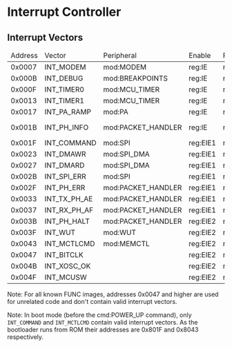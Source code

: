 # Interrupt Controller

## Interrupt Vectors

<table>
    <thead>
        <tr><td>Address</td><td align="left">Vector</td><td align="left">Peripheral</td><td>Enable</td><td>Priority</td><td>Flag</td><td>Granular EN</td><td>Granular Flag</td></tr>
    </thead><tbody>
        <tr><td>0x0007</td><td align="left">INT_MODEM</td><td align="left">mod:MODEM</td><td>reg:IE</td><td>reg:IP</td><td>reg:IRQ</td><td>reg:MODEMRPT_EN</td><td>reg:MODEMRPT_STUS</td></tr>
        <tr><td>0x000B</td><td align="left">INT_DEBUG</td><td align="left">mod:BREAKPOINTS</td><td>reg:IE</td><td>reg:IP</td><td>reg:IRQ</td></tr>
        <tr><td>0x000F</td><td align="left">INT_TIMER0</td><td align="left">mod:MCU_TIMER</td><td>reg:IE</td><td>reg:IP</td><td>reg:IRQ</td></tr>
        <tr><td>0x0013</td><td align="left">INT_TIMER1</td><td align="left">mod:MCU_TIMER</td><td>reg:IE</td><td>reg:IP</td><td>reg:IRQ</td></tr>
        <tr><td>0x0017</td><td align="left">INT_PA_RAMP</td><td align="left">mod:PA</td><td>reg:IE</td><td>reg:IP</td><td>reg:IRQ</td></tr>
        <tr><td>0x001B</td><td align="left">INT_PH_INFO</td><td align="left">mod:PACKET_HANDLER</td><td>reg:IE</td><td>reg:IP</td><td>reg:IRQ</td><td>reg:PH_INT_ENABLE_1<br />reg:PH_INT_ENABLE_2</td><td>reg:PH_INT_STATUS_1<br />reg:PH_INT_STATUS_2</td></tr>
        <tr><td>0x001F</td><td align="left">INT_COMMAND</td><td align="left">mod:SPI</td><td>reg:EIE1</td><td>reg:EIP1</td><td>reg:EIRQ1</td></tr>
        <tr><td>0x0023</td><td align="left">INT_DMAWR</td><td align="left">mod:SPI_DMA</td><td>reg:EIE1</td><td>reg:EIP1</td><td>reg:EIRQ1</td></tr>
        <tr><td>0x0027</td><td align="left">INT_DMARD</td><td align="left">mod:SPI_DMA</td><td>reg:EIE1</td><td>reg:EIP1</td><td>reg:EIRQ1</td></tr>
        <tr><td>0x002B</td><td align="left">INT_SPI_ERR</td><td align="left">mod:SPI</td><td>reg:EIE1</td><td>reg:EIP1</td><td>reg:EIRQ1</td></tr>
        <tr><td>0x002F</td><td align="left">INT_PH_ERR</td><td align="left">mod:PACKET_HANDLER</td><td>reg:EIE1</td><td>reg:EIP1</td><td>reg:EIRQ1</td></tr>
        <tr><td>0x0033</td><td align="left">INT_TX_PH_AE</td><td align="left">mod:PACKET_HANDLER</td><td>reg:EIE1</td><td>reg:EIP1</td><td>reg:EIRQ1</td></tr>
        <tr><td>0x0037</td><td align="left">INT_RX_PH_AF</td><td align="left">mod:PACKET_HANDLER</td><td>reg:EIE1</td><td>reg:EIP1</td><td>reg:EIRQ1</td></tr>
        <tr><td>0x003B</td><td align="left">INT_PH_HALT</td><td align="left">mod:PACKET_HANDLER</td><td>reg:EIE2</td><td>reg:EIP2</td><td>reg:EIRQ2</td></tr>
        <tr><td>0x003F</td><td align="left">INT_WUT</td><td align="left">mod:WUT</td><td>reg:EIE2</td><td>reg:EIP2</td><td>reg:EIRQ2</td></tr>
        <tr><td>0x0043</td><td align="left">INT_MCTLCMD</td><td align="left">mod:MEMCTL</td><td>reg:EIE2</td><td>reg:EIP2</td><td>reg:EIRQ2</td></tr>
        <tr><td>0x0047</td><td align="left">INT_BITCLK</td><td align="left"></td><td>reg:EIE2</td><td>reg:EIP2</td><td>reg:EIRQ2</td></tr>
        <tr><td>0x004B</td><td align="left">INT_XOSC_OK</td><td align="left"></td><td>reg:EIE2</td><td>reg:EIP2</td><td>reg:EIRQ2</td></tr>
        <tr><td>0x004F</td><td align="left">INT_MCUSW</td><td align="left"></td><td>reg:EIE2</td><td>reg:EIP2</td><td>reg:EIRQ2</td></tr>
    </tbody>
</table>

Note: For all known FUNC images, addresses 0x0047 and higher are used for unrelated code and don't contain valid interrupt vectors.

Note: In boot mode (before the cmd:POWER_UP command), only `INT_COMMAND` and `INT_MCTLCMD` contain valid interrupt vectors. As the bootloader runs from ROM their addresses are 0x801F and 0x8043 respectively.